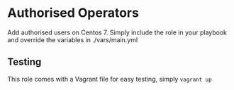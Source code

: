 # Authorised Operators
Add authorised users on Centos 7. Simply include the role in your playbook and override the variables in ./vars/main.yml

## Testing
This role comes with a Vagrant file for easy testing, simply `vagrant up`
